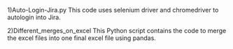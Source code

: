 1)Auto-Login-Jira.py
This code uses selenium driver and chromedriver to autologin into Jira.

2)Different_merges_on_excel
This Python script contains the code to merge the excel files into one final excel file using pandas.
